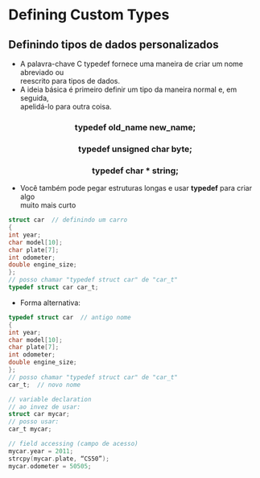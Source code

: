 # Defining Custom Types
## Definindo tipos de dados personalizados
- A palavra-chave C typedef fornece uma maneira de criar um nome abreviado ou\
reescrito para tipos de dados.
- A ideia básica é primeiro definir um tipo da maneira normal e, em seguida,\
apelidá-lo para outra coisa.

<h3 align="center">typedef old_name new_name;</h3>
<h3 align="center">typedef unsigned char byte;</h3>
<h3 align="center">typedef char * string;</h3>

- Você também pode pegar estruturas longas e usar **typedef** para criar algo\
muito mais curto

```c
struct car  // definindo um carro
{
int year;
char model[10];
char plate[7];
int odometer;
double engine_size;
};
// posso chamar "typedef struct car" de "car_t"
typedef struct car car_t;
```
- Forma alternativa:
```c
typedef struct car  // antigo nome
{
int year;
char model[10];
char plate[7];
int odometer;
double engine_size;
};
// posso chamar "typedef struct car" de "car_t"
car_t;  // novo nome
```

```c
// variable declaration
// ao invez de usar:
struct car mycar;
// posso usar:
car_t mycar;

// field accessing (campo de acesso)
mycar.year = 2011;
strcpy(mycar.plate, “CS50”);
mycar.odometer = 50505;
```
